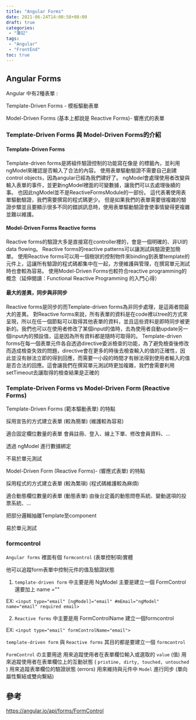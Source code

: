 ```yaml
---
title: "Angular Forms"
date: 2021-06-24T14:00:58+08:00
draft: true
categories:
 - "筆記"
tags:
 - "Angular"
 - "FrontEnd"
toc: true
---
```


## Angular Forms 
<!-- 簡介 -->

Angular 中有2種表單 :

Template-Driven Forms - 模板驅動表單

Model-Driven Forms (基本上都說是 Reactive Forms)- 響應式的表單


<!--more-->

### Template-Driven Forms 與 Model-Driven Forms的介紹

#### Template-Driven Forms

Template-driven forms是將組件驗證控制的功能寫在像是
的標籤內，並利用ngModel來確認是否輸入了合法的內容。
使用表單驅動驗證不需要自己創建control objects，因為angular已經為我們建好了。
ngModel會處理使用者改變與輸入表單的事件，並更新ngModel裡面的可變數據，讓我們可以去處理後續的事。
也因此ngModel並不是ReactiveFormsModule的一部份。
這代表著使用表單驅動驗證，我們需要撰寫的程式碼更少。
但是如果我們的表單需要很複雜的驗證步驟並且要顯示很多不同的錯誤訊息時，使用表單驅動驗證會使事情變得更複雜並難以維護。

#### Model-Driven Forms Reactive forms

Reactive forms的驗證大多是直接寫在controller裡的，會是一個明確的、非UI的data flowing。
Reactive forms的reactive patterns可以讓測試與驗證更加簡單。
使用Reactive forms可以用一個樹狀的控制物件來binding到表單template的元件上，這讓所有驗證的程式碼都集中在一起，方便維護與管理，在撰寫單元測試時也會較為容易。
使用Model-Driven Forms也較符合reactive programming的概念（延伸閱讀：Functional Reactive Programming 的入門心得）

#### 最大的差異，同步與非同步

Reactive forms是同步的而Template-driven forms為非同步處理，是這兩者間最大的差異。
對Reactive forms來說，所有表單的資料是在code裡以tree的方式來呈現，所以在任一個節點可以取得其他表單的資料，並且這些資料是即時同步被更新的。我們也可以在使用者修改了某個input的值時，去為使用者自動update另一個input內的預設值，這是因為所有資料都是隨時可取得的。
Template-driven forms在每一個表單元件各自透過directive委派檢查的功能，為了避免檢查後修改而造成檢查失效的問題，directive會在更多的時後去檢查輸入的值的正確性，因此並沒有辦法立即的得到回應，而需要一小段的時間才有辦法得到使用者輸入的值是否合法的回應。這會讓我們在撰寫單元測試時更加複雜，我們會需要利用setTimeout去讓取得的檢查結果是正確的

### Template-Driven Forms vs Model-Driven Form (Reactive Forms)

Template-Driven Forms (範本驅動表單) 的特點

採用宣告的方式建立表單 (較為簡單) (維護較為容易)

適合固定欄位數量的表單
會員註冊、登入、線上下單、修改會員資料、…

透過 ngModel 進行數據綁定

不易於單元測試


Model-Driven Form (Reactive Forms)- (響應式表單) 的特點

採用程式的方式建立表單 (較為繁瑣) (程式碼維護較為麻煩)

適合動態欄位數量的表單 (動態表單)
由後台定義的動態問卷系統、變動選項的投票系統、…

把部分邏輯抽離Template至component

易於單元測試


### formcontrol

`Angular forms` 裡面有個 `formcontrol` (表單控制項)實體

他可以追蹤form表單中控制元件的值及驗證狀態

1. `template-driven form` 中主要是用 NgModel 主要是建立一個 FormControl 還要加上 name =""

EX:
 `<input type="email" [ngModel]="email" #mEmail="ngModel" name="email" required email>`


2. `Reactive forms` 中主要是用 FormControlName 建立一個formcontrol

EX: 
`<input type="email" formControlName="email">`



`template-driven form` 與 `Reactive forms` 其目的都是要建立一個 `formcontrol` 

`FormControl` の主要用途
用來追蹤使用者在表單欄位輸入或選取的 `value` (值)
用來追蹤使用者在表單欄位上的互動狀態 ( `pristine, dirty, touched, untouched` )
用來追蹤表單欄位的驗證狀態 (errors)
用來維持與元件中 `Model` 進行同步 (單向屬性繫結或雙向繫結)


## 參考

https://angular.io/api/forms/FormControl

